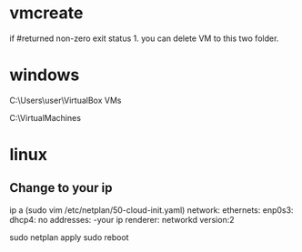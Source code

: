 ﻿# vmcreate

if #returned non-zero exit status 1. you can delete VM to this two folder.
# windows
C:\Users\user\VirtualBox VMs

C:\VirtualMachines

# linux
## Change to your ip 

ip a
(sudo vim /etc/netplan/50-cloud-init.yaml)
network:
  ethernets:
    enp0s3:
      dhcp4: no
        addresses:
        -your ip
  renderer: networkd
  version:2

sudo netplan apply
sudo reboot
